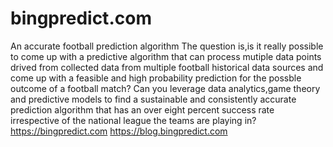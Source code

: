 # bingpredict.com
An accurate football prediction algorithm 
The question is,is it really possible to come up with a predictive algorithm that can process mutiple data points drived from collected data from multiple football historical data sources and come up with a feasible and high probability prediction for the possble outcome of a football match?
Can you leverage data analytics,game theory and predictive models to find a sustainable and consistently accurate prediction algorithm that has an over eight percent success rate irrespective of the national league the teams are playing in?
https://bingpredict.com
https://blog.bingpredict.com

